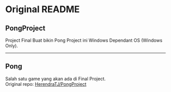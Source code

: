 # Original README
## PongProject
Project Final Buat bikin Pong
Project ini Windows Dependant OS (Windows Only). 

---

## Pong
Salah satu game yang akan ada di Final Project.<br>
Original repo: [HerendraTJ/PongProject](https://github.com/HerendraTJ/PongProject)


